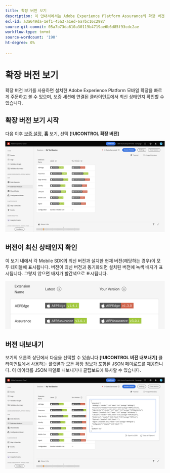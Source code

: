 ```yaml
---
title: 확장 버전 보기
description: 이 안내서에서는 Adobe Experience Platform Assurance의 확장 버전 보기에 대한 자세한 정보를 제공합니다.
exl-id: a3a649da-1ef1-45a3-a1ed-6a7bc16c2987
source-git-commit: 05a7b73da610a30119b4719ae6b6d85f93cdc2ae
workflow-type: tm+mt
source-wordcount: '190'
ht-degree: 0%

---
```


# 확장 버전 보기

확장 버전 보기를 사용하면 설치한 Adobe Experience Platform 모바일 확장을 빠르게 주문하고 볼 수 있으며, 보증 세션에 연결된 클라이언트에서 최신 상태인지 확인할 수 있습니다.

## 확장 버전 보기 시작

다음 이후 [보증 설정](../tutorials/implement-assurance.md), **홈** 보기, 선택 **[!UICONTROL 확장 버전]**

![확장 버전](./images/versions/versions-extension.png)

## 버전이 최신 상태인지 확인

이 보기 내에서 각 Mobile SDK의 최신 버전과 설치한 현재 버전(해당하는 경우)이 모두 테이블에 표시됩니다. 버전이 최신 버전과 동기화되면 설치된 버전에 녹색 배지가 표시됩니다. 그렇지 않으면 배지가 빨간색으로 표시됩니다.

![확장 버전 비교](./images/versions/versions-extension-version.png)

## 버전 내보내기

보기의 오른쪽 상단에서 다음을 선택할 수 있습니다 **[!UICONTROL 버전 내보내기]** 클라이언트에서 사용하는 플랫폼과 모든 확장 정보가 포함된 JSON 페이로드를 제공합니다. 이 데이터를 JSON 파일로 내보내거나 클립보드에 복사할 수 있습니다.

![확장 버전 내보내기](./images/versions/versions-extension-export.png)
